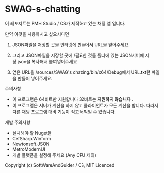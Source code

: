 # SWAG-s-chatting

이 레포지트는 PMH Studio / CS가 제작하고 있는 채팅 앱 입니다.

만약 이것을 사용하시고 싶으시다면

1. JSON파일을 저장할 곳을 인터넷에 만들어서 URL을 얻어주세요.

2. 그리고 JSON파일을 저장할 곳에 /필요한 것들 폴더에 있는 JSON서버에 저장.json을 복사해서 붙여넣어주세요

3. 얻은 URL을 /sources/SWAG's chatting/bin/x64/Debug에서 URL.txt란 파일을 만들어 넣어주세요.

주의사항
 * 이 프로그램은 64비트만 지원합니다 32비트는 **지원하지 않습니다** .
 * 이 프로그램은 서버가 계산을 하지 않고 클라이언트가 모든 계산을 합니다. 따라서 다른 채팅 프로그램 대비 기능이 적고 버벅일 수 있습니다.


개발 주의사항
 * 설치해야 할 Nuget들
  * CefSharp.Winform
  * Newtonsoft.JSON
  * MetroModernUI
 * 개발 플랫폼을 설정해 주세요 (Any CPU 제외)

 Copyright (c) SoftWareAndGuider / CS, MIT Licenced
